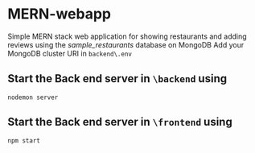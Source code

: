 # MERN-webapp
Simple MERN stack web application for showing restaurants and adding reviews using the *sample_restaurants* database on MongoDB
Add your MongoDB cluster URI in `backend\.env`

## Start the Back end server in `\backend` using
`nodemon server`
## Start the Back end server in `\frontend` using
`npm start`